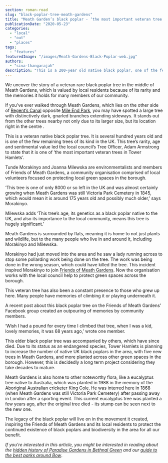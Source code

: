 ```yaml
---
section: roman-road
slug: "black-poplar-tree-meath-gardens"
title: "Meath Garden’s black poplar - ‘the most important veteran tree in Tower Hamlets’"
publicationDate: "2020-05-23"
categories: 
  - "local"
  - "out"
  - "places"
tags: 
  - "features"
featuredImage: "/images/Meath-Gardens-Black-Poplar-web.jpg"
authors: 
  - "siva-thangarajah"
description: "This is a 200-year old native black poplar, one of the few remaining trees of its kind in the UK.  This tree’s rarity, age and sentimental value to the local community led a council official to state that it is easily ‘the most important veteran tree in Tower Hamlets’."
---
```


We uncover the story of a veteran rare black poplar tree in the middle of Meath Gardens, which is valued by local residents because of its rarity and the memories it holds for many members of our community.

If you’ve ever walked through Meath Gardens, which lies on the other side of [Regent’s Canal](https://romanroadlondon.com/regents-canal-what-to-see-do-guide/) opposite [Mile End Park](https://romanroadlondon.com/mile-end-park-history/), you may have spotted a large tree with distinctively dark, gnarled branches extending sideways. It stands out from the other trees nearby not only due to its larger size, but its location right in the centre . 

This is a veteran native black poplar tree. It is several hundred years old and is one of the few remaining trees of its kind in the UK. This tree’s rarity, age and sentimental value led the local council’s Tree Officer, Adam Armstrong to state that it is one of ‘the most important veteran trees in Tower Hamlets’.  

Tunde Morakinyo and Joanna Milewska are environmentalists and members of Friends of Meath Gardens, a community organisation comprised of local volunteers focused on protecting local green spaces in the borough.

‘This tree is one of only 8000 or so left in the UK and was almost certainly growing when Meath Gardens was still Victoria Park Cemetery in 1845, which would mean it is around 175 years old and possibly much older,’ says Morakinyo.

Milewska adds ‘This tree’s age, its genetics as a black poplar native to the UK, and also its importance to the local community, means this tree is hugely significant.’  

Meath Gardens is surrounded by flats, meaning it is home to not just plants and wildlife, but to the many people who live in and around it, including Morakinyo and Milewska.

Morakinyo had just moved into the area and he saw a lady running across to stop some pollarding work being done on the tree. The work was being done in the wrong season, which could have killed the tree. This incident inspired Morakinyo to join [Friends of Meath Gardens](https://romanroadlondon.com/friends-meath-gardens-mile-end/). Now the organisation works with the local council help to protect green spaces across the borough.

This veteran tree has also been a constant presence to those who grew up here. Many people have memories of climbing it or playing underneath it.  

A recent post about this black poplar tree on the Friends of Meath Gardens’ Facebook group created an outpouring of memories by community members. 

‘Wish I had a pound for every time I climbed that tree, when I was a kid, lovely memories, it was 68 years ago,’ wrote one member. 

This elder black poplar tree was accompanied by others, which have since died. Due to its status as an endangered species, Tower Hamlets is planning to increase the number of native UK black poplars in the area, with five new trees in Meath Gardens, and more planted across other green spaces in the borough. However, this is decidedly a long term project considering they take decades to mature.  

Meath Gardens is also home to other noteworthy flora, like a eucalyptus tree native to Australia, which was planted in 1988 in the memory of the Aboriginal Australian cricketer King Cole. He was interred here in 1868 (when Meath Gardens was still Victoria Park Cemetery) after passing away in London after a sporting event. This current eucalyptus tree was planted a few years ago, after the original tree died - its stump can be seen next to the new one.

The legacy of the black poplar will live on in the movement it created, inspiring the Friends of Meath Gardens and its local residents to protect the continued existence of black poplars and biodiversity in the area for all our benefit.

_If you're interested in this article, you might be interested in reading about the [hidden history of Paradise Gardens in Bethnal Green](https://romanroadlondon.com/paradise-gardens-bethnal-green-history/)_ _and our [guide to the best parks around Bow](https://romanroadlondon.com/best-parks-green-spaces-bow-east-london/)_.
